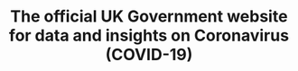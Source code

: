 ---
layout: link-post
title: The official UK Government website for data and insights on Coronavirus (COVID-19)
link: https://coronavirus.data.gov.uk
category: "GOV.UK stats"
---